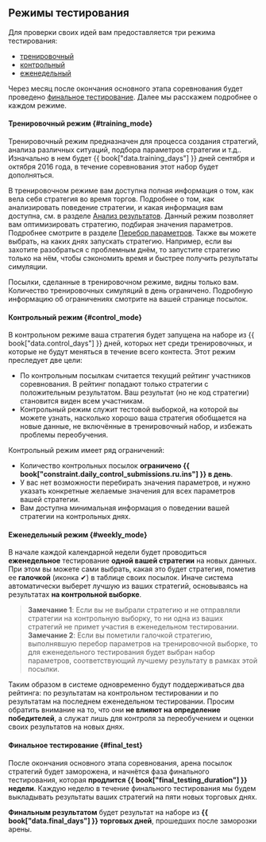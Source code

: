## Режимы тестирования

Для проверки своих идей вам предоставляется три режима тестирования:

- [тренировочный](#training_mode)
- [контрольный](#control_mode)
- [еженедельный](#weekly_mode)

Через месяц после окончания основного этапа соревнования будет проведено [финальное тестирование](#final_test).
Далее мы расскажем подробнее о каждом режиме.

#### Тренировочный режим {#training_mode}

Тренировочный режим предназначен для процесса создания стратегий, анализа различных ситуаций, подбора параметров стратегии и т.д..
Изначально в нем будет {{ book["data.training_days"] }} дней сентября и октября 2016 года, в течение соревнования этот набор будет дополняться.

<!-- TODO(asalikhov): fix days, when known -->

В тренировочном режиме вам доступна полная информация о том, как вела себя стратегия во время торгов.
Подробнее о том, как анализировать поведение стратегии, и какая информация вам доступна, см. в разделе [Анализ результатов](analysis/README.md).
Данный режим позволяет вам оптимизировать стратегию, подбирая значения параметров.
Подробнее смотрите в разделе [Перебор параметров](params.md).
Также вы можете выбрать, на каких днях запускать стратегию.
Например, если вы захотите разобраться с проблемным днём, то запустите стратегию только на нём, чтобы сэкономить время и быстрее получить результаты симуляции.

Посылки, сделанные в тренировочном режиме, видны только вам.
Количество тренировочных симуляций в день ограничено.
Подробную информацию об ограничениях смотрите на вашей странице посылок.

#### Контрольный режим {#control_mode}

В контрольном режиме ваша стратегия будет запущена на наборе из {{ book["data.control_days"] }} дней, которых нет среди тренировочных, и которые не будут меняться в течение всего контеста.
Этот режим преследует две цели:

- По контрольным посылкам считается текущий рейтинг участников соревнования.
  В рейтинг попадают только стратегии с положительным результатом.
  Ваш результат (но не код стратегии) становится виден всем участникам.
- Контрольный режим служит тестовой выборкой, на которой вы можете узнать, насколько хорошо ваша стратегия обобщается на новые данные, не включённые в тренировочный набор, и избежать проблемы переобучения.

Контрольный режим имеет ряд ограничений:

- Количество контрольных посылок **ограничено {{ book["constraint.daily_control_submissions.ru.ins"] }} в день**.
- У вас нет возможности перебирать значения параметров, и нужно указать конкретные желаемые значения для всех параметров вашей стратегии.
- Вам доступна минимальная информация о поведении вашей стратегии на контрольных днях.

#### Еженедельный режим {#weekly_mode}

В начале каждой календарной недели будет проводиться **еженедельное** тестирование **одной вашей стратегии** на новых данных.
При этом вы можете сами выбрать, какая это будет стратегия, пометив ее **галочкой** (иконка ✔) в таблице своих посылок.
Иначе система автоматически выберет лучшую из ваших стратегий, основываясь на результатах **на контрольной выборке**.

> **Замечание 1**: Если вы не выбрали стратегию и не отправляли стратегии на контрольную выборку, то ни одна из ваших стратегий не примет участия в еженедельном тестировании.
> **Замечание 2**: Если вы пометили галочкой стратегию, выполнявшую перебор параметров на тренировочной выборке, то для еженедельного тестирования будет выбран набор параметров, соответствующий лучшему результату в рамках этой посылки.

Таким образом в системе одновременно будут поддерживаться два рейтинга: по результатам на контрольном тестировании и по результатам на последнем еженедельном тестировании.
Просим обратить внимание на то, что они **не влияют на определение победителей**, а служат лишь для контроля за переобучением и оценки своих результатов на новых днях.

#### Финальное тестирование {#final_test}

После окончания основного этапа соревнования, арена посылок стратегий будет заморожена, и начнётся фаза финального тестирования, которая **продлится {{ book["final_testing_duration"] }} недели**.
Каждую неделю в течение финального тестирования мы будем выкладывать результаты ваших стратегий на пяти новых торговых днях.

**Финальным результатом** будет результат на наборе из **{{ book["data.final_days"] }} торговых дней**, прошедших после заморозки арены.
